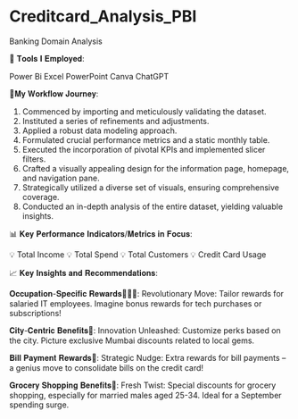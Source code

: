 # Creditcard_Analysis_PBI
Banking Domain Analysis

📎 𝐓𝐨𝐨𝐥𝐬 𝐈 𝐄𝐦𝐩𝐥𝐨𝐲𝐞𝐝:

Power Bi
Excel
PowerPoint
Canva
ChatGPT


🌟𝐌𝐲 𝐖𝐨𝐫𝐤𝐟𝐥𝐨𝐰 𝐉𝐨𝐮𝐫𝐧𝐞𝐲:

1. Commenced by importing and meticulously validating the dataset.
2. Instituted a series of refinements and adjustments.
3. Applied a robust data modeling approach.
4. Formulated crucial performance metrics and a static monthly table.
5. Executed the incorporation of pivotal KPIs and implemented slicer filters.
6. Crafted a visually appealing design for the information page, homepage, and navigation pane.
7. Strategically utilized a diverse set of visuals, ensuring comprehensive coverage.
8. Conducted an in-depth analysis of the entire dataset, yielding valuable insights.


📊 𝐊𝐞𝐲 𝐏𝐞𝐫𝐟𝐨𝐫𝐦𝐚𝐧𝐜𝐞 𝐈𝐧𝐝𝐢𝐜𝐚𝐭𝐨𝐫𝐬/𝐌𝐞𝐭𝐫𝐢𝐜𝐬 𝐢𝐧 𝐅𝐨𝐜𝐮𝐬:

💡 Total Income
💡 Total Spend
💡 Total Customers
💡 Credit Card Usage


📈 𝐊𝐞𝐲 𝐈𝐧𝐬𝐢𝐠𝐡𝐭𝐬 𝐚𝐧𝐝 𝐑𝐞𝐜𝐨𝐦𝐦𝐞𝐧𝐝𝐚𝐭𝐢𝐨𝐧𝐬:

𝐎𝐜𝐜𝐮𝐩𝐚𝐭𝐢𝐨𝐧-𝐒𝐩𝐞𝐜𝐢𝐟𝐢𝐜 𝐑𝐞𝐰𝐚𝐫𝐝𝐬👩🏾‍🏫:
Revolutionary Move: Tailor rewards for salaried IT employees. Imagine bonus rewards for tech purchases or subscriptions!

𝐂𝐢𝐭𝐲-𝐂𝐞𝐧𝐭𝐫𝐢𝐜 𝐁𝐞𝐧𝐞𝐟𝐢𝐭𝐬🏡:
Innovation Unleashed: Customize perks based on the city. Picture exclusive Mumbai discounts related to local gems.

𝐁𝐢𝐥𝐥 𝐏𝐚𝐲𝐦𝐞𝐧𝐭 𝐑𝐞𝐰𝐚𝐫𝐝𝐬🧾:
Strategic Nudge: Extra rewards for bill payments – a genius move to consolidate bills on the credit card!

𝐆𝐫𝐨𝐜𝐞𝐫𝐲 𝐒𝐡𝐨𝐩𝐩𝐢𝐧𝐠 𝐁𝐞𝐧𝐞𝐟𝐢𝐭𝐬🛒:
Fresh Twist: Special discounts for grocery shopping, especially for married males aged 25-34. Ideal for a September spending surge.

